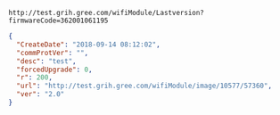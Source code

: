 `http://test.grih.gree.com/wifiModule/Lastversion?firmwareCode=362001061195`

```json
{
  "CreateDate": "2018-09-14 08:12:02",
  "commProtVer": "",
  "desc": "test",
  "forcedUpgrade": 0,
  "r": 200,
  "url": "http://test.grih.gree.com/wifiModule/image/10577/57360",
  "ver": "2.0"
}
```